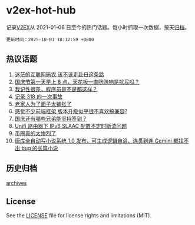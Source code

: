 # v2ex-hot-hub

 记录[V2EX](https://www.v2ex.com/)从 2021-01-06 日至今的热门话题。每小时抓取一次数据，按天[归档](archives)。

`更新时间：2025-10-01 18:12:59 +0800`

## 热议话题

1. [迷茫的互联网码农,该不该走赴日这条路](https://www.v2ex.com/t/1162986)
1. [国庆节第一天早上 8 点，天花板一直咣咣响是扰民吗？](https://www.v2ex.com/t/1163000)
1. [我记性很差，程序员是不是都这样？](https://www.v2ex.com/t/1162973)
1. [记录 318 的一次事故](https://www.v2ex.com/t/1163018)
1. [老家人为了面子太铺张了](https://www.v2ex.com/t/1162977)
1. [感觉不少前端框架 版本升级似乎很不喜欢搞兼容?](https://www.v2ex.com/t/1162990)
1. [国庆还有哪些兄弟能坚持签到？](https://www.v2ex.com/t/1162996)
1. [Unifi 路由器下 IPv6 SLAAC 配置不定时断流问题](https://www.v2ex.com/t/1162970)
1. [币圈真的太惨烈了](https://www.v2ex.com/t/1163025)
1. [唐库全自动写小说系统 1.0 发布，可生成逻辑自洽、连贯到连 Gemini 都找不出 bug 的长篇小说](https://www.v2ex.com/t/1163009)

## 历史归档

[archives](archives)

## License

See the [LICENSE](LICENSE) file for license rights and limitations (MIT).
